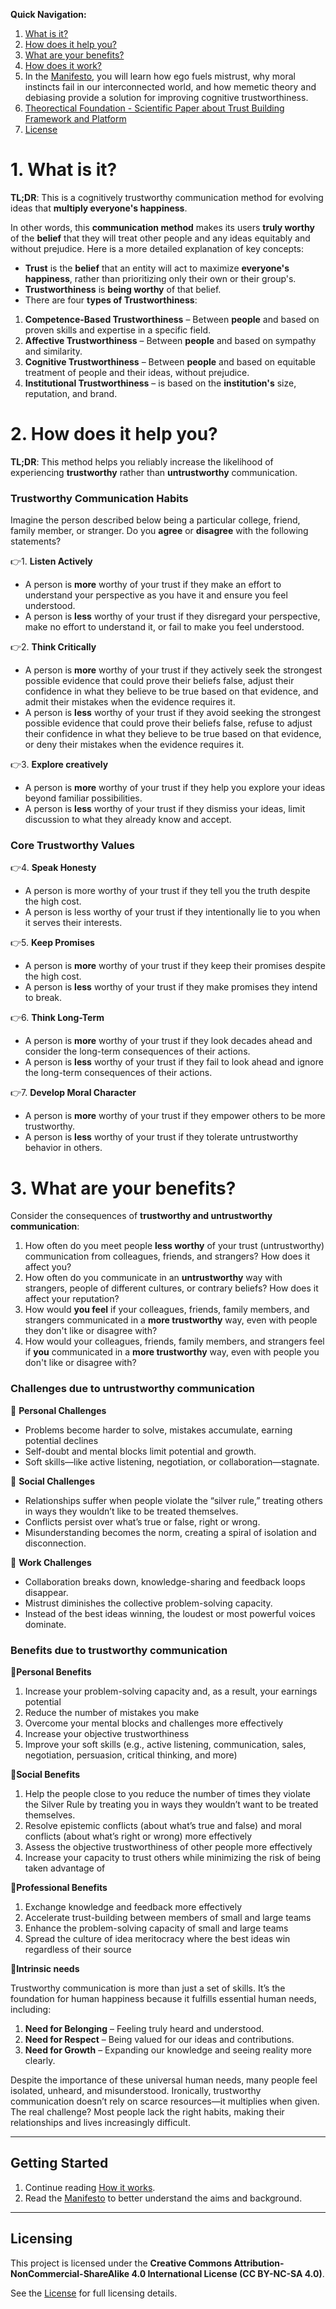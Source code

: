 **Quick Navigation:**

1. [What is it?](https://github.com/Inguro-OU/war-of-memes/blob/main/README.md#1-what-is-it)
2. [How does it help you?](https://github.com/Inguro-OU/war-of-memes/blob/main/README.md#2-how-does-it-help-you)
3. [What are your benefits?](https://github.com/Inguro-OU/war-of-memes/blob/main/README.md#3-what-are-your-benefits)
4. [How does it work?](https://github.com/Inguro-OU/war-of-memes/blob/main/How%20It%20Works.md)
5. In the [Manifesto](https://github.com/Inguro-OU/war-of-memes/blob/main/MANIFESTO.md), you will learn how ego fuels mistrust, why moral instincts fail in our interconnected world, and how memetic theory and debiasing provide a solution for improving cognitive trustworthiness.
6. [Theorectical Foundation - Scientific Paper about Trust Building Framework and Platform](https://docs.google.com/document/d/1kGMJGx4Vrzi9WACDVPcFq5oxaww3oydHV54CgS6Zhmc/edit?usp=sharing)
7. [License](https://github.com/Inguro-OU/war-of-memes/blob/main/LICENSE.md)

# 1. What is it?

**TL;DR**: This is a cognitively trustworthy communication method for evolving ideas that **multiply everyone's happiness**.

In other words, this **communication method** makes its users **truly worthy** of the **belief** that they will treat other people and any ideas equitably and without prejudice. Here is a more detailed explanation of key concepts:

- **Trust** is the **belief** that an entity will act to maximize **everyone's happiness**, rather than prioritizing only their own or their group's.
- **Trustworthiness** is **being worthy** of that belief.
- There are four **types of Trustworthiness**:
1. **Competence-Based Trustworthiness** – Between **people** and based on proven skills and expertise in a specific field.
2. **Affective Trustworthiness** – Between **people** and based on sympathy and similarity.
3. **Cognitive Trustworthiness** – Between **people** and based on equitable treatment of people and their ideas, without prejudice.
4. **Institutional Trustworthiness** – is based on the **institution's** size, reputation, and brand.

# 2. How does it help you?

**TL;DR**: This method helps you reliably increase the likelihood of experiencing **trustworthy** rather than **untrustworthy** communication.

### **Trustworthy Communication Habits**

Imagine the person described below being a particular college, friend, family member, or stranger. Do you **agree** or **disagree** with the following statements?

👉1. **Listen Actively**

- A person is **more** worthy of your trust if they make an effort to understand your perspective as you have it and ensure you feel understood.
- A person is **less** worthy of your trust if they disregard your perspective, make no effort to understand it, or fail to make you feel understood.

👉2. **Think Critically**

- A person is **more** worthy of your trust if they actively seek the strongest possible evidence that could prove their beliefs false, adjust their confidence in what they believe to be true based on that evidence, and admit their mistakes when the evidence requires it.
- A person is **less** worthy of your trust if they avoid seeking the strongest possible evidence that could prove their beliefs false, refuse to adjust their confidence in what they believe to be true based on that evidence, or deny their mistakes when the evidence requires it.

👉3. **Explore creatively**

- A person is **more** worthy of your trust if they help you explore your ideas beyond familiar possibilities.
- A person is **less** worthy of your trust if they dismiss your ideas, limit discussion to what they already know and accept.   

### **Core Trustworthy Values**

👉4. **Speak Honesty**

- A person is more worthy of your trust if they tell you the truth despite the high cost.
- A person is less worthy of your trust if they intentionally lie to you when it serves their interests.

👉5. **Keep Promises**

- A person is **more** worthy of your trust if they keep their promises despite the high cost.
- A person is **less** worthy of your trust if they make promises they intend to break.

👉6. **Think Long-Term**

- A person is **more** worthy of your trust if they look decades ahead and consider the long-term consequences of their actions.
- A person is **less** worthy of your trust if they fail to look ahead and ignore the long-term consequences of their actions.

👉7. **Develop Moral Character**

- A person is **more** worthy of your trust if they empower others to be more trustworthy.
- A person is **less** worthy of your trust if they tolerate untrustworthy behavior in others.

# 3. What are your benefits?

Consider the consequences of **trustworthy and untrustworthy communication**:

1. How often do you meet people **less worthy** of your trust (untrustworthy) communication from colleagues, friends, and strangers? How does it affect you?
2. How often do you communicate in an **untrustworthy** way with strangers, people of different cultures, or contrary beliefs? How does it affect your reputation? 
3. How would **you feel** if your colleagues, friends, family members, and strangers communicated in a **more trustworthy** way, even with people they don't like or disagree with?
4. How would your colleagues, friends, family members, and strangers feel if **you** communicated in a **more trustworthy** way, even with people you don't like or disagree with?

### **Challenges due to untrustworthy communication**

🛑 **Personal Challenges**

- Problems become harder to solve, mistakes accumulate, earning potential declines
- Self-doubt and mental blocks limit potential and growth.
- Soft skills—like active listening, negotiation, or collaboration—stagnate.

🛑 **Social Challenges**

- Relationships suffer when people violate the “silver rule,” treating others in ways they wouldn’t like to be treated themselves.
- Conflicts persist over what’s true or false, right or wrong.
- Misunderstanding becomes the norm, creating a spiral of isolation and disconnection.

🛑 **Work Challenges**

- Collaboration breaks down, knowledge-sharing and feedback loops disappear.
- Mistrust diminishes the collective problem-solving capacity.
- Instead of the best ideas winning, the loudest or most powerful voices dominate.

### **Benefits due to trustworthy communication**

🔹**Personal Benefits**

1. Increase your problem-solving capacity and, as a result, your earnings potential
2. Reduce the number of mistakes you make
3. Overcome your mental blocks and challenges more effectively
4. Increase your objective trustworthiness
5. Improve your soft skills (e.g., active listening, communication, sales, negotiation, persuasion, critical thinking, and more)

🔹**Social Benefits**

1. Help the people close to you reduce the number of times they violate the Silver Rule by treating you in ways they wouldn’t want to be treated themselves.
2. Resolve epistemic conflicts (about what’s true and false) and moral conflicts (about what’s right or wrong) more effectively
3. Assess the objective trustworthiness of other people more effectively
4. Increase your capacity to trust others while minimizing the risk of being taken advantage of

🔹**Professional Benefits**

1. Exchange knowledge and feedback more effectively
2. Accelerate trust-building between members of small and large teams
3. Enhance the problem-solving capacity of small and large teams
4. Spread the culture of idea meritocracy where the best ideas win regardless of their source

🔹**Intrinsic needs**

Trustworthy communication is more than just a set of skills. It’s the foundation for human happiness because it fulfills essential human needs, including:

1. **Need for Belonging** – Feeling truly heard and understood.
2. **Need for Respect** – Being valued for our ideas and contributions.
3. **Need for Growth** – Expanding our knowledge and seeing reality more clearly.

Despite the importance of these universal human needs, many people feel isolated, unheard, and misunderstood. Ironically, trustworthy communication doesn’t rely on scarce resources—it multiplies when given. The real challenge? Most people lack the right habits, making their relationships and lives increasingly difficult.
  
---

## **Getting Started**

1. Continue reading [How it works](https://github.com/Inguro-OU/war-of-memes/blob/main/How%20It%20Works.md).
2. Read the [Manifesto](https://github.com/Inguro-OU/war-of-memes/blob/main/MANIFESTO.md) to better understand the aims and background. 

___

## Licensing

This project is licensed under the **Creative Commons Attribution-NonCommercial-ShareAlike 4.0 International License (CC BY-NC-SA 4.0)**.

See the [License](https://github.com/Inguro-OU/debiased-self/blob/main/LICENSE.md) for full licensing details.

